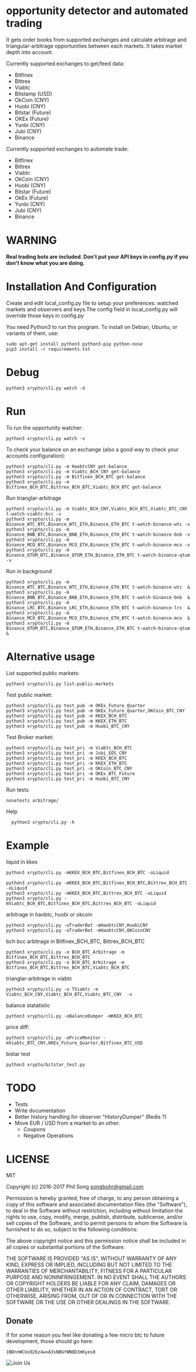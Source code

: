 # opportunity detector and automated trading


It gets order books from supported exchanges and calculate arbitrage and triangular-arbitrage
opportunities between each markets. It takes market depth into account.

Currently supported exchanges to get/feed data:
 - Bitfinex
 - Bittrex
 - Viabtc
 - Bitstamp (USD)
 - OkCoin (CNY)
 - Huobi (CNY)
 - Bitstar (Future)
 - OKEx (Future)
 - Yunbi (CNY)
 - Jubi (CNY)
 - Binance

Currently supported exchanges to automate trade:
 - Bitfinex 
 - Bittrex 
 - Viabtc
 - OkCoin (CNY)
 - Huobi (CNY)
 - Bitstar (Future)
 - OkEx (Future)
 - Yunbi (CNY)
 - Jubi (CNY)
 - Binance

# WARNING

**Real trading bots are included. Don't put your API keys in config.py
  if you don't know what you are doing.**

# Installation And Configuration

Create and edit local_config.py file to setup your preferences: watched markets
and observers and keys.The config field in local_config.py will override those keys in config.py

You need Python3 to run this program. To install on Debian, Ubuntu, or
variants of them, use:

    sudo apt-get install python3 python3-pip python-nose
    pip3 install -r requirements.txt

# Debug

    python3 xrypto/cli.py watch -d

# Run

To run the opportunity watcher:

    python3 xrypto/cli.py watch -v

To check your balance on an exchange (also a good way to check your accounts configuration):

    python3 xrypto/cli.py -m HaobtcCNY get-balance
    python3 xrypto/cli.py -m Viabtc_BCH_CNY get-balance
    python3 xrypto/cli.py -m Bitfinex_BCH_BTC get-balance
    python3 xrypto/cli.py -m Bitfinex_BCH_BTC,Bittrex_BCH_BTC,Viabtc_BCH_BTC get-balance

Run trianglar-arbitrage

    python3 xrypto/cli.py -m Viabtc_BCH_CNY,Viabtc_BCH_BTC,Viabtc_BTC_CNY t-watch-viabtc-bcc -v
    python3 xrypto/cli.py -m Binance_WTC_BTC,Binance_WTC_ETH,Binance_ETH_BTC t-watch-binance-wtc -v
    python3 xrypto/cli.py -m Binance_BNB_BTC,Binance_BNB_ETH,Binance_ETH_BTC t-watch-binance-bnb -v
    python3 xrypto/cli.py -m Binance_MCO_BTC,Binance_MCO_ETH,Binance_ETH_BTC t-watch-binance-mco -v
    python3 xrypto/cli.py -m Binance_QTUM_BTC,Binance_QTUM_ETH,Binance_ETH_BTC t-watch-binance-qtum -v

Run in background

    python3 xrypto/cli.py -m Binance_WTC_BTC,Binance_WTC_ETH,Binance_ETH_BTC t-watch-binance-wtc  &
    python3 xrypto/cli.py -m Binance_BNB_BTC,Binance_BNB_ETH,Binance_ETH_BTC t-watch-binance-bnb  &
    python3 xrypto/cli.py -m Binance_LRC_BTC,Binance_LRC_ETH,Binance_ETH_BTC t-watch-binance-lrc  &
    python3 xrypto/cli.py -m Binance_MCO_BTC,Binance_MCO_ETH,Binance_ETH_BTC t-watch-binance-mco  &
    python3 xrypto/cli.py -m Binance_QTUM_BTC,Binance_QTUM_ETH,Binance_ETH_BTC t-watch-binance-qtum  &

# Alternative usage

List supported public markets:

    python3 xrypto/cli.py list-public-markets

Test public market:
      
    python3 xrypto/cli.py test_pub -m OKEx_Future_Quarter
    python3 xrypto/cli.py test_pub -m OKEx_Future_Quarter,OKCoin_BTC_CNY
    python3 xrypto/cli.py test_pub -m KKEX_BCH_BTC
    python3 xrypto/cli.py test_pub -m KKEX_ETH_BTC
    python3 xrypto/cli.py test_pub -m Huobi_BTC_CNY


Test Broker market:
      
    python3 xrypto/cli.py test_pri -m Viabtc_BCH_BTC
    python3 xrypto/cli.py test_pri -m Jubi_EOS_CNY
    python3 xrypto/cli.py test_pri -m KKEX_BCH_BTC
    python3 xrypto/cli.py test_pri -m KKEX_ETH_BTC
    python3 xrypto/cli.py test_pri -m OKCoin_BTC_CNY
    python3 xrypto/cli.py test_pri -m OKEx_BTC_Future
    python3 xrypto/cli.py test_pri -m Huobi_BTC_CNY


Run tests

    nosetests arbitrage/

Help
      
      python3 xrypto/cli.py -h

# Example

liquid in kkex

    python3 xrypto/cli.py -mKKEX_BCH_BTC,Bitfinex_BCH_BTC -oLiquid

    python3 xrypto/cli.py -mKKEX_BCH_BTC,Bitfinex_BCH_BTC,Bittrex_BCH_BTC -oLiquid
    python3 xrypto/cli.py -mKKEX_BCH_BTC,Bittrex_BCH_BTC -oLiquid
    python3 xrypto/cli.py -mViabtc_BCH_BTC,Bitfinex_BCH_BTC,Bittrex_BCH_BTC -oLiquid

arbitrage in haobtc, huobi or okcoin

    python3 xrypto/cli.py -oTraderBot -mHaobtcCNY,HuobiCNY
    python3 xrypto/cli.py -oTraderBot -mHaobtcCNY,OKCoinCNY

bch bcc arbitrage in Bitfinex_BCH_BTC, Bittrex_BCH_BTC

    python3 xrypto/cli.py -o BCH_BTC_Arbitrage -m Bitfinex_BCH_BTC,Bittrex_BCH_BTC
    python3 xrypto/cli.py -o BCH_BTC_Arbitrage -m Bitfinex_BCH_BTC,Bittrex_BCH_BTC,Viabtc_BCH_BTC

trianglar-arbitrage in viabtc

    python3 xrypto/cli.py -o TViabtc -m Viabtc_BCH_CNY,Viabtc_BCH_BTC,Viabtc_BTC_CNY  -v

balance statatistic 

    python3 xrypto/cli.py -oBalanceDumper -mKKEX_BCH_BTC
    
price diff:

    python3 xrypto/cli.py -oPriceMonitor -mViabtc_BTC_CNY,OKEx_Future_Quarter,Bitfinex_BTC_USD


bistar test

    python3 xrypto/bitstar_test.py

    
# TODO

 * Tests
 * Write documentation
 * Better history handling for observer "HistoryDumper" (Redis ?)
 * Move EUR / USD from a market to an other:
   * Coupons
   * Negative Operations

# LICENSE


MIT

Copyright (c) 2016-2017 Phil Song <songbohr@gmail.com>


Permission is hereby granted, free of charge, to any person obtaining a copy of this software and associated documentation files (the "Software"), to deal in the Software without restriction, including without limitation the rights to use, copy, modify, merge, publish, distribute, sublicense, and/or sell copies of the Software, and to permit persons to whom the Software is furnished to do so, subject to the following conditions:

The above copyright notice and this permission notice shall be included in all copies or substantial portions of the Software.

THE SOFTWARE IS PROVIDED "AS IS", WITHOUT WARRANTY OF ANY KIND, EXPRESS OR IMPLIED, INCLUDING BUT NOT LIMITED TO THE WARRANTIES OF MERCHANTABILITY, FITNESS FOR A PARTICULAR PURPOSE AND NONINFRINGEMENT. IN NO EVENT SHALL THE AUTHORS OR COPYRIGHT HOLDERS BE LIABLE FOR ANY CLAIM, DAMAGES OR OTHER LIABILITY, WHETHER IN AN ACTION OF CONTRACT, TORT OR OTHERWISE, ARISING FROM, OUT OF OR IN CONNECTION WITH THE SOFTWARE OR THE USE OR OTHER DEALINGS IN THE SOFTWARE.

## Donate

If for some reason you feel like donating a few micro btc to future development, those should go here:

`1NDnnWCUu926z4wxA3sNBGYWNQD3mKyes8`

![Join Us](docs/xmq.jpg)

